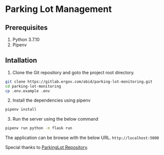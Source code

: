 # Parking Lot Management

## Prerequisites

1. Python 3.7.10
2. Pipenv

## Intallation
1. Clone the Git repository and goto the project root directory.
```sh
git clone https://gitlab.ergov.com/abid/parking-lot-monitoring.git
cd parking-lot-monitoring
cp .env.example .env
```
2. Install the dependencies using pipenv
```sh
pipenv install
```
3. Run the server using the below command
```sh
pipenv run python -m flask run
```

The application can be browse with the below URL.
`http://localhost:5000`

Special thanks to [ParkingLot Repository](https://github.com/olgarose/ParkingLot).
